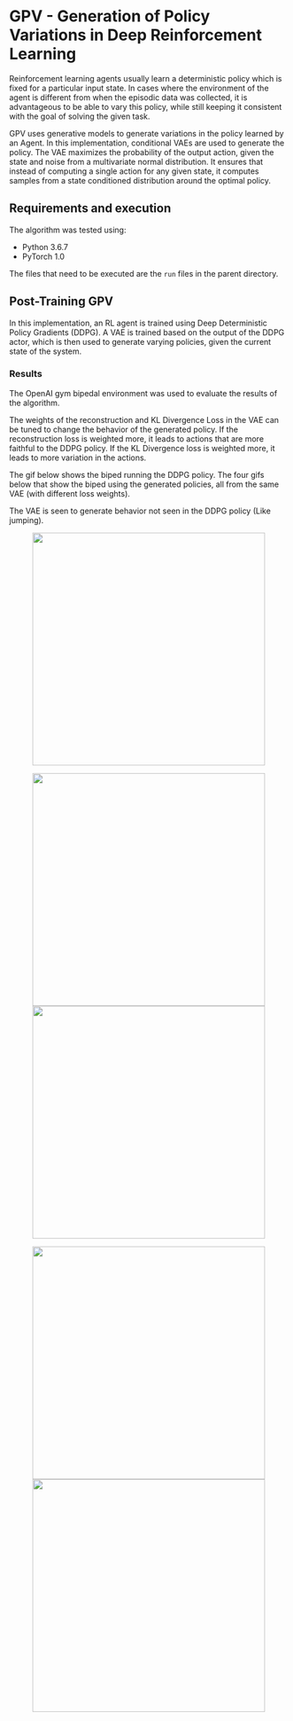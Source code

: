 # GPV - Generation of Policy Variations in Deep Reinforcement Learning

Reinforcement learning agents usually learn a deterministic policy which is fixed for a particular input state. In cases where the environment of the agent is different from when the episodic data was collected, it is advantageous to be able to vary this policy, while still keeping it consistent with the goal of solving the given task.

GPV uses generative models to generate variations in the policy learned by an Agent. In this implementation, conditional VAEs are used to generate the policy. The VAE maximizes the probability of the output action, given the state and noise from a multivariate normal distribution. It ensures that instead of computing a single action for any given state, it computes samples from a state conditioned distribution around the optimal policy.

## Requirements and execution

The algorithm was tested using:
- Python 3.6.7
- PyTorch 1.0

The files that need to be executed are the `run` files in the parent directory.

## Post-Training GPV

In this implementation, an RL agent is trained using Deep Deterministic Policy Gradients (DDPG). A VAE is trained based on the output of the DDPG actor, which is then used to generate varying policies, given the current state of the system.

### Results

The OpenAI gym bipedal environment was used to evaluate the results of the algorithm. 

The weights of the reconstruction and KL Divergence Loss in the VAE can be tuned to change the behavior of the generated policy. If the reconstruction loss is weighted more, it leads to actions that are more faithful to the DDPG policy. If the KL Divergence loss is weighted more, it leads to more variation in the actions.

The gif below shows the biped running the DDPG policy. The four gifs below that show the biped using the generated policies, all from the same VAE (with different loss weights).

The VAE is seen to generate behavior not seen in the DDPG policy (Like jumping).

<p align="center">
<img src="https://media.giphy.com/media/ddx0IwLxYIQfyAb2MW/giphy.gif" width="420" />
</p>

<p align="center">
<img src="https://media.giphy.com/media/bEUx2P6oYc0rrjG17E/giphy.gif" width="420" />
<img src="https://media.giphy.com/media/Zw4tEpQ3Hcxx0xX3XC/giphy.gif" width="420" /> 
</p>

<p align="center">
<img src="https://media.giphy.com/media/t7jzG8lZeBUnzcJeJQ/giphy.gif" width="420" />
<img src="https://media.giphy.com/media/LqwYMYN8nst2PzkfJL/giphy.gif" width="420" /> 
</p>
